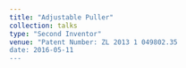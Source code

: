 ```yaml
---
title: "Adjustable Puller"
collection: talks
type: "Second Inventor"
venue: "Patent Number: ZL 2013 1 049802.35
date: 2016-05-11
---
```

